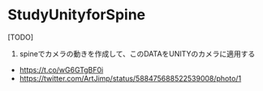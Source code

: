 # StudyUnityforSpine

[TODO]

1. spineでカメラの動きを作成して、このDATAをUNITYのカメラに適用する
 - https://t.co/wG6GTgBF0i
 - https://twitter.com/ArtJimp/status/588475688522539008/photo/1
